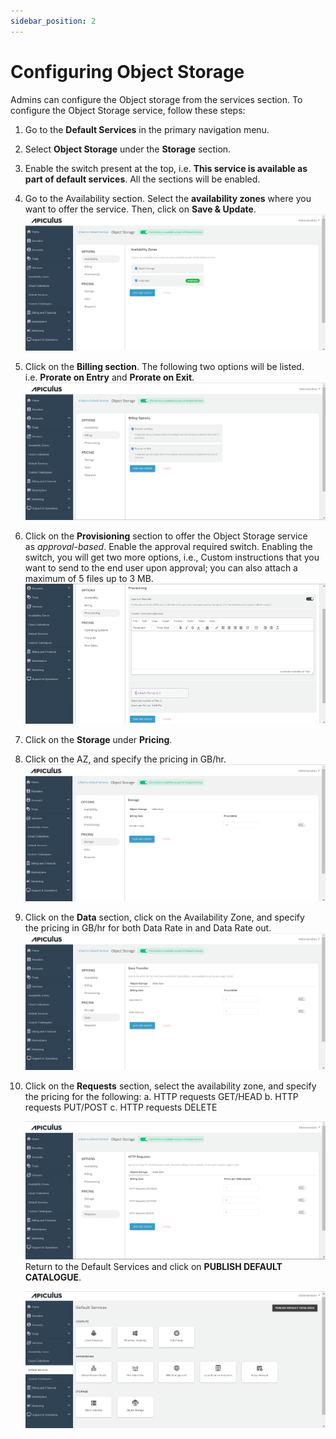 ```yaml
---
sidebar_position: 2
---
```

# Configuring Object Storage

Admins can configure the Object storage from the services section. To configure the Object Storage service, follow these steps:

1. Go to the **Default Services** in the primary navigation menu.
2. Select **Object Storage** under the **Storage** section.
3. Enable the switch present at the top, i.e. **This service is available as part of default services**. All the sections will be enabled.
4. Go to the Availability section. Select the **availability zones** where you want to offer the service. Then, click on **Save & Update**.
	![Configuring Object Storage](img/ConfiguringObjectStorage1.png)

5. Click on the **Billing section**. The following two options will be listed. i.e. **Prorate on Entry** and **Prorate on Exit**.
	![Configuring Object Storage](img/ConfiguringObjectStorage2.png)

6. Click on the **Provisioning** section to offer the Object Storage service as _approval-based_. Enable the approval required switch. Enabling the switch, you will get two more options, i.e., Custom instructions that you want to send to the end user upon approval; you can also attach a maximum of 5 files up to 3 MB. 
	![Configuring Object Storage](img/ConfiguringObjectStorage3.png)

7. Click on the **Storage** under **Pricing**.
8. Click on the AZ, and specify the pricing in GB/hr. 
	![Configuring Object Storage](img/ConfiguringObjectStorage4.png)

9. Click on the **Data** section, click on the Availability Zone, and specify the pricing in GB/hr for both Data Rate in and Data Rate out.
	![Configuring Object Storage](img/ConfiguringObjectStorage5.png)

10. Click on the **Requests** section, select the availability zone, and specify the pricing for the following:
    a. HTTP requests GET/HEAD
    b. HTTP requests PUT/POST
    c. HTTP requests DELETE

	![Configuring Object Storage](img/ConfiguringObjectStorage6.png) 
	Return to the Default Services and click on **PUBLISH DEFAULT CATALOGUE**.

	![Configuring Object Storage](img/ConfiguringObjectStorage7.png)